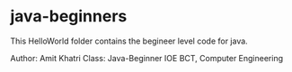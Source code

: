 # java-beginners
This HelloWorld folder contains the begineer level code for java.

Author: Amit Khatri
Class: Java-Beginner
IOE BCT, Computer Engineering

